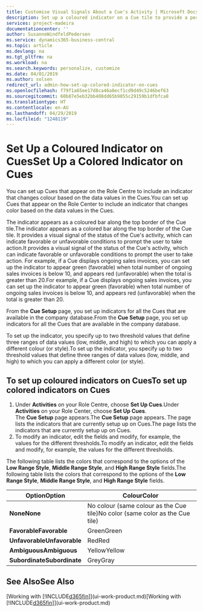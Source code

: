 ```yaml
---
title: Customise Visual Signals About a Cue's Activity | Microsoft Docs
description: Set up a coloured indicator on a Cue tile to provide a personalised visual signal of the Cue’s activity.
services: project-madeira
documentationcenter: ''
author: SusanneWindfeldPedersen
ms.service: dynamics365-business-central
ms.topic: article
ms.devlang: na
ms.tgt_pltfrm: na
ms.workload: na
ms.search.keywords: personalize, customize
ms.date: 04/01/2019
ms.author: solsen
redirect_url: admin-how-set-up-colored-indicator-on-cues
ms.openlocfilehash: f79f1a65ee17d8ca46a8ecf1cd9d49c5246bef63
ms.sourcegitcommit: 60b87e5eb32bb408dd65b9855c29159b1dfbfca8
ms.translationtype: HT
ms.contentlocale: en-AU
ms.lasthandoff: 04/29/2019
ms.locfileid: "1248119"
---
```

# <a name="set-up-a-colored-indicator-on-cues"></a><span data-ttu-id="b93f1-103">Set Up a Coloured Indicator on Cues</span><span class="sxs-lookup"><span data-stu-id="b93f1-103">Set Up a Colored Indicator on Cues</span></span>
<span data-ttu-id="b93f1-104">You can set up Cues that appear on the Role Centre to include an indicator that changes colour based on the data values in the Cues.</span><span class="sxs-lookup"><span data-stu-id="b93f1-104">You can set up Cues that appear on the Role Center to include an indicator that changes color based on the data values in the Cues.</span></span>

<span data-ttu-id="b93f1-105">The indicator appears as a coloured bar along the top border of the Cue tile.</span><span class="sxs-lookup"><span data-stu-id="b93f1-105">The indicator appears as a colored bar along the top border of the Cue tile.</span></span> <span data-ttu-id="b93f1-106">It provides a visual signal of the status of the Cue's activity, which can indicate favorable or unfavorable conditions to prompt the user to take action.</span><span class="sxs-lookup"><span data-stu-id="b93f1-106">It provides a visual signal of the status of the Cue's activity, which can indicate favorable or unfavorable conditions to prompt the user to take action.</span></span> <span data-ttu-id="b93f1-107">For example, if a Cue displays ongoing sales invoices, you can set up the indicator to appear green (favorable) when total number of ongoing sales invoices is below 10, and appears red (unfavorable) when the total is greater than 20.</span><span class="sxs-lookup"><span data-stu-id="b93f1-107">For example, if a Cue displays ongoing sales invoices, you can set up the indicator to appear green (favorable) when total number of ongoing sales invoices is below 10, and appears red (unfavorable) when the total is greater than 20.</span></span>

<span data-ttu-id="b93f1-108">From the **Cue Setup** page, you set up indicators for all the Cues that are available in the company database.</span><span class="sxs-lookup"><span data-stu-id="b93f1-108">From the **Cue Setup** page, you set up indicators for all the Cues that are available in the company database.</span></span>

<span data-ttu-id="b93f1-109">To set up the indicator, you specify up to two threshold values that define three ranges of data values (low, middle, and high) to which you can apply a different colour (or style).</span><span class="sxs-lookup"><span data-stu-id="b93f1-109">To set up the indicator, you specify up to two threshold values that define three ranges of data values (low, middle, and high) to which you can apply a different color (or style).</span></span>

## <a name="to-set-up-colored-indicators-on-cues"></a><span data-ttu-id="b93f1-110">To set up coloured indicators on Cues</span><span class="sxs-lookup"><span data-stu-id="b93f1-110">To set up colored indicators on Cues</span></span>
1. <span data-ttu-id="b93f1-111">Under **Activities** on your Role Centre, choose **Set Up Cues**.</span><span class="sxs-lookup"><span data-stu-id="b93f1-111">Under **Activities** on your Role Center, choose **Set Up Cues**.</span></span>  
   <span data-ttu-id="b93f1-112">The **Cue Setup** page appears.</span><span class="sxs-lookup"><span data-stu-id="b93f1-112">The **Cue Setup** page appears.</span></span> <span data-ttu-id="b93f1-113">The page lists the indicators that are currently setup up on Cues.</span><span class="sxs-lookup"><span data-stu-id="b93f1-113">The page lists the indicators that are currently setup up on Cues.</span></span>
2. <span data-ttu-id="b93f1-114">To modify an indicator, edit the fields and modify, for example, the values for the different thresholds.</span><span class="sxs-lookup"><span data-stu-id="b93f1-114">To modify an indicator, edit the fields and modify, for example, the values for the different thresholds.</span></span>  

<span data-ttu-id="b93f1-115">The following table lists the colors that correspond to the options of the **Low Range Style**, **Middle Range Style**, and **High Range Style** fields.</span><span class="sxs-lookup"><span data-stu-id="b93f1-115">The following table lists the colors that correspond to the options of the **Low Range Style**, **Middle Range Style**, and **High Range Style** fields.</span></span>

| <span data-ttu-id="b93f1-116">Option</span><span class="sxs-lookup"><span data-stu-id="b93f1-116">Option</span></span> | <span data-ttu-id="b93f1-117">Colour</span><span class="sxs-lookup"><span data-stu-id="b93f1-117">Color</span></span> |
| --- | --- |
| <span data-ttu-id="b93f1-118">**None**</span><span class="sxs-lookup"><span data-stu-id="b93f1-118">**None**</span></span> |<span data-ttu-id="b93f1-119">No colour (same colour as the Cue tile)</span><span class="sxs-lookup"><span data-stu-id="b93f1-119">No color (same color as the Cue tile)</span></span>|
| <span data-ttu-id="b93f1-120">**Favorable**</span><span class="sxs-lookup"><span data-stu-id="b93f1-120">**Favorable**</span></span> |<span data-ttu-id="b93f1-121">Green</span><span class="sxs-lookup"><span data-stu-id="b93f1-121">Green</span></span> |
| <span data-ttu-id="b93f1-122">**Unfavorable**</span><span class="sxs-lookup"><span data-stu-id="b93f1-122">**Unfavorable**</span></span> |<span data-ttu-id="b93f1-123">Red</span><span class="sxs-lookup"><span data-stu-id="b93f1-123">Red</span></span> |
| <span data-ttu-id="b93f1-124">**Ambiguous**</span><span class="sxs-lookup"><span data-stu-id="b93f1-124">**Ambiguous**</span></span> |<span data-ttu-id="b93f1-125">Yellow</span><span class="sxs-lookup"><span data-stu-id="b93f1-125">Yellow</span></span> |
| <span data-ttu-id="b93f1-126">**Subordinate**</span><span class="sxs-lookup"><span data-stu-id="b93f1-126">**Subordinate**</span></span> |<span data-ttu-id="b93f1-127">Grey</span><span class="sxs-lookup"><span data-stu-id="b93f1-127">Gray</span></span> |

## <a name="see-also"></a><span data-ttu-id="b93f1-128">See Also</span><span class="sxs-lookup"><span data-stu-id="b93f1-128">See Also</span></span>
<span data-ttu-id="b93f1-129">[Working with [!INCLUDE[d365fin](includes/d365fin_md.md)]](ui-work-product.md)</span><span class="sxs-lookup"><span data-stu-id="b93f1-129">[Working with [!INCLUDE[d365fin](includes/d365fin_md.md)]](ui-work-product.md)</span></span>
